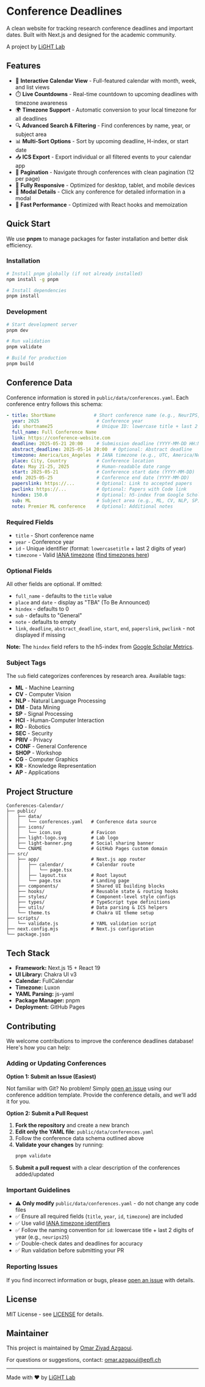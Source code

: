 # Conference Deadlines

A clean website for tracking research conference deadlines and important dates. Built with Next.js and designed for the academic community.

A project by [LiGHT Lab](https://github.com/EPFLiGHT)

## Features

- 📅 **Interactive Calendar View** - Full-featured calendar with month, week, and list views
- ⏱️ **Live Countdowns** - Real-time countdown to upcoming deadlines with timezone awareness
- 🌍 **Timezone Support** - Automatic conversion to your local timezone for all deadlines
- 🔍 **Advanced Search & Filtering** - Find conferences by name, year, or subject area
- 📊 **Multi-Sort Options** - Sort by upcoming deadline, H-index, or start date
- 📥 **ICS Export** - Export individual or all filtered events to your calendar app
- 📄 **Pagination** - Navigate through conferences with clean pagination (12 per page)
- 📱 **Fully Responsive** - Optimized for desktop, tablet, and mobile devices
- 🎯 **Modal Details** - Click any conference for detailed information in a modal
- 🚀 **Fast Performance** - Optimized with React hooks and memoization

## Quick Start

We use **pnpm** to manage packages for faster installation and better disk efficiency.

### Installation

```bash
# Install pnpm globally (if not already installed)
npm install -g pnpm

# Install dependencies
pnpm install
```

### Development

```bash
# Start development server
pnpm dev

# Run validation
pnpm validate

# Build for production
pnpm build
```

## Conference Data

Conference information is stored in `public/data/conferences.yaml`. Each conference entry follows this schema:

```yaml
- title: ShortName              # Short conference name (e.g., NeurIPS, CVPR)
  year: 2025                     # Conference year
  id: shortname25                # Unique ID: lowercase title + last 2 digits of year
  full_name: Full Conference Name
  link: https://conference-website.com
  deadline: 2025-05-21 20:00     # Submission deadline (YYYY-MM-DD HH:MM)
  abstract_deadline: 2025-05-14 20:00  # Optional: Abstract deadline
  timezone: America/Los_Angeles  # IANA timezone (e.g., UTC, America/New_York)
  place: City, Country           # Conference location
  date: May 21-25, 2025          # Human-readable date range
  start: 2025-05-21              # Conference start date (YYYY-MM-DD)
  end: 2025-05-25                # Conference end date (YYYY-MM-DD)
  paperslink: https://...        # Optional: Link to accepted papers
  pwclink: https://...           # Optional: Papers with Code link
  hindex: 150.0                  # Optional: h5-index from Google Scholar Metrics
  sub: ML                        # Subject area (e.g., ML, CV, NLP, SP)
  note: Premier ML conference    # Optional: Additional notes
```

### Required Fields
- `title` - Short conference name
- `year` - Conference year
- `id` - Unique identifier (format: `lowercasetitle` + last 2 digits of year)
- `timezone` - Valid [IANA timezone](https://en.wikipedia.org/wiki/List_of_tz_database_time_zones) ([find timezones here](https://momentjs.com/timezone/))

### Optional Fields

All other fields are optional. If omitted:

- `full_name` - defaults to the `title` value
- `place` and `date` - display as "TBA" (To Be Announced)
- `hindex` - defaults to 0
- `sub` - defaults to "General"
- `note` - defaults to empty
- `link`, `deadline`, `abstract_deadline`, `start`, `end`, `paperslink`, `pwclink` - not displayed if missing

**Note:** The `hindex` field refers to the h5-index from [Google Scholar Metrics](https://scholar.google.com/citations?view_op=top_venues&vq=eng).

### Subject Tags

The `sub` field categorizes conferences by research area. Available tags:

- **ML** - Machine Learning
- **CV** - Computer Vision
- **NLP** - Natural Language Processing
- **DM** - Data Mining
- **SP** - Signal Processing
- **HCI** - Human-Computer Interaction
- **RO** - Robotics
- **SEC** - Security
- **PRIV** - Privacy
- **CONF** - General Conference
- **SHOP** - Workshop
- **CG** - Computer Graphics
- **KR** - Knowledge Representation
- **AP** - Applications

## Project Structure

```
Conferences-Calendar/
├── public/
│   ├── data/
│   │   └── conferences.yaml   # Conference data source
│   ├── icons/
│   │   └── icon.svg           # Favicon
│   ├── light-logo.svg         # Lab logo
│   ├── light-banner.png       # Social sharing banner
│   └── CNAME                  # GitHub Pages custom domain
├── src/
│   ├── app/                   # Next.js app router
│   │   ├── calendar/          # Calendar route
│   │   │   └── page.tsx
│   │   ├── layout.tsx         # Root layout
│   │   └── page.tsx           # Landing page
│   ├── components/            # Shared UI building blocks
│   ├── hooks/                 # Reusable state & routing hooks
│   ├── styles/                # Component-level style configs
│   ├── types/                 # TypeScript type definitions
│   ├── utils/                 # Data parsing & ICS helpers
│   └── theme.ts               # Chakra UI theme setup
├── scripts/
│   └── validate.js            # YAML validation script
├── next.config.mjs            # Next.js configuration
└── package.json
```

## Tech Stack

- **Framework:** Next.js 15 + React 19
- **UI Library:** Chakra UI v3
- **Calendar:** FullCalendar
- **Timezone:** Luxon
- **YAML Parsing:** js-yaml
- **Package Manager:** pnpm
- **Deployment:** GitHub Pages

## Contributing

We welcome contributions to improve the conference deadlines database! Here's how you can help:

### Adding or Updating Conferences

**Option 1: Submit an Issue (Easiest)**

Not familiar with Git? No problem! Simply [open an issue](https://github.com/EPFLiGHT/Conferences-Calendar/issues/new/choose) using our conference addition template. Provide the conference details, and we'll add it for you.

**Option 2: Submit a Pull Request**

1. **Fork the repository** and create a new branch
2. **Edit only the YAML file**: `public/data/conferences.yaml`
3. Follow the conference data schema outlined above
4. **Validate your changes** by running:
   ```bash
   pnpm validate
   ```
5. **Submit a pull request** with a clear description of the conferences added/updated

### Important Guidelines

- ⚠️ **Only modify** `public/data/conferences.yaml` - do not change any code files
- ✅ Ensure all required fields (`title`, `year`, `id`, `timezone`) are included
- ✅ Use valid [IANA timezone identifiers](https://en.wikipedia.org/wiki/List_of_tz_database_time_zones)
- ✅ Follow the naming convention for `id`: lowercase title + last 2 digits of year (e.g., `neurips25`)
- ✅ Double-check dates and deadlines for accuracy
- ✅ Run validation before submitting your PR

### Reporting Issues

If you find incorrect information or bugs, please [open an issue](https://github.com/EPFLiGHT/Conferences-Calendar/issues) with details.

## License

MIT License - see [LICENSE](LICENSE) for details.

## Maintainer

This project is maintained by [Omar Ziyad Azgaoui](https://github.com/AZOGOAT).

For questions or suggestions, contact: [omar.azgaoui@epfl.ch](mailto:omar.azgaoui@epfl.ch)

---

Made with ❤️ by [LiGHT Lab](https://github.com/EPFLiGHT)
